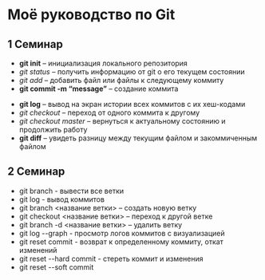 # Моё руководство по Git

## 1 Семинар
* **git init** – инициализация локального репозитория
* *git status* – получить информацию от git о его текущем состоянии
* _git add_ – добавить файл или файлы к следующему коммиту
* __git commit -m “message”__ – создание коммита
+ **git log** – вывод на экран истории всех коммитов с их хеш-кодами
+ *git checkout* – переход от одного коммита к другому
+ _git checkout master_ – вернуться к актуальному состоянию и продолжить работу
+ __git diff__ – увидеть разницу между текущим файлом и закоммиченным файлом

## 2 Семинар

* git branch - вывести все ветки
* git log - вывод коммитов
* git branch <название ветки> – создать новую ветку
* git checkout <название ветки> – переход к другой ветке
* git branch -d <название ветки> – удалить ветку
* git log --graph - просмотр логов коммитов с визуализацией
* git reset commit - возврат к определенному коммиту, откат изменений
* git reset --hard commit - стереть коммит и изменения
* git reset --soft commit
